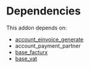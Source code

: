 # Dependencies

This addon depends on:

- [account_einvoice_generate](../../odoo-bringout-oca-edi-framework-account_einvoice_generate)
- account_payment_partner
- [base_facturx](https://github.com/bringout/oca-edi)
- [base_vat](https://github.com/bringout/oca-ocb-core/tree/156bd325ef4782b980ca23175711c453db07528e/odoo-bringout-oca-ocb-base_vat)
